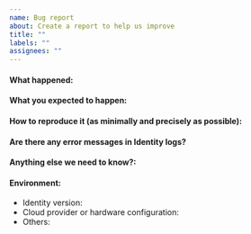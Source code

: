 ```yaml
---
name: Bug report
about: Create a report to help us improve
title: ""
labels: ""
assignees: ""
---
```


<!-- Please use this template while reporting a bug and provide as much info as possible.
-->

#### What happened:

#### What you expected to happen:

#### How to reproduce it (as minimally and precisely as possible):

#### Are there any error messages in Identity logs?

#### Anything else we need to know?:

#### Environment:

- Identity version:
- Cloud provider or hardware configuration:
- Others:
